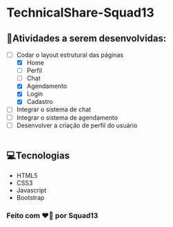 # TechnicalShare-Squad13

## 📄Atividades a serem desenvolvidas:

- [ ] Codar o layout estrutural das páginas
  - [x] Home
  - [ ] Perfil
  - [ ] Chat
  - [x] Agendamento
  - [x] Login
  - [x] Cadastro
- [ ] Integrar o sistema de chat
- [ ] Integrar o sistema de agendamento
- [ ] Desenvolver a criação de perfil do usuário
      <br>
      <br>

## 💻Tecnologias

- HTML5
- CSS3
- Javascript
- Bootstrap

### Feito com ❤️💪 por Squad13

